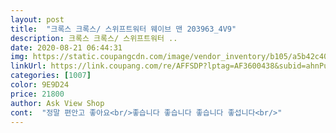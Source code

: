 ```yaml
---
layout: post 
title:  "크록스 크록스/ 스위프트워터 웨이브 맨 203963_4V9" 
description: 크록스 크록스/ 스위프트워터 ..
date: 2020-08-21 06:44:31 
img: https://static.coupangcdn.com/image/vendor_inventory/b105/a5b42c40127f297ebb16189ba7ef508ce31817079ffcf243f2ce038f58a7.jpg 
linkUrl: https://link.coupang.com/re/AFFSDP?lptag=AF3600438&subid=ahnPublicAsk&pageKey=1649602315&itemId=2810620270&vendorItemId=70800172708&traceid=V0-113-afe54b36b331fac6 
categories: [1007] 
color: 9E9D24 
price: 21800 
author: Ask View Shop 
cont:  "정말 편안고 좋아요<br/>좋습니다 좋습니다 좋습니다 좋섭니다<br/>" 
---
```

